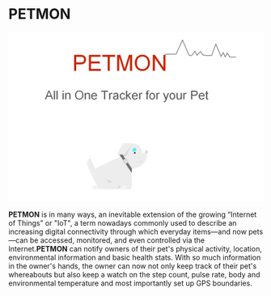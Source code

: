 # PETMON


![alt-text-1](https://github.com/rishabhbanga/PETMON/blob/master/Docs/PETMON.png "PETMON")


**PETMON** is in many ways, an inevitable extension of the growing “Internet of Things”  or "IoT", a term nowadays commonly used to describe an increasing digital connectivity through which everyday items—and now pets—can be accessed, monitored, and even controlled via the Internet.**PETMON** can notify owners of their pet's physical activity, location, environmental information and basic health stats. With so much information in the owner's hands, the owner can now not only keep track of their pet's whereabouts but also keep a watch on the step count, pulse rate, body and environmental temperature and most importantly set up GPS boundaries.  
